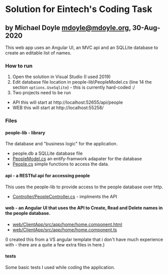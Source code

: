 # Solution for Eintech's Coding Task
## by Michael Doyle <mdoyle@mdoyle.org>, 30-Aug-2020

This web app uses an Angular UI, an MVC api and an SQLLite database to create an editable list of names.

### How to run
1) Open the solution in Visual Studio (I used 2019)
2) Edit database file location in people-lib\PeopleModel.cs (line 14  the section `options.UseSqlite`) - this is currently hard-coded :/
3) Two projects need to be run 
* API this will start at http://localhost:52655/api/people
* WEB this will start at http://localhost:55258/


### Files
#### people-lib - library
The database and "business logic" for the application.
* people.db a SQLLite database file
* [PeopleModel.cs](/people-lib/PeopleModel.cs) an entify-framwork adapater for the database
* [People.cs](/people-lib/People.cs) simple functions to access the data.

#### api - a RESTful api for accessing people
This uses the people-lib to provide access to the people database over http.
* [Controller/PeopleController.cs](/api/Controllers/PeopleController.cs) - implments the API

#### web - an Angular UI that uses the API to Create, Read and Delete names in the people database.
* [web/ClientApp/src/app/home/home.component.html](web/ClientApp/src/app/home/home.component.html)
* [web/ClientApp/src/app/home/home.component.ts](web/ClientApp/src/app/home/home.component.ts)

(I created this from a VS angular template that i don't have much experience with  - there are a quite a few extra files in here.)

#### tests
Some basic tests I used while coding the application.

